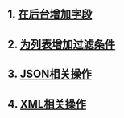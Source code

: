 ## 1. [在后台增加字段](add-field.md)

## 2. [为列表增加过滤条件](filter-list.md)

## 3. [JSON相关操作](json-helper.md)

## 4. [XML相关操作](xml-helper.md)